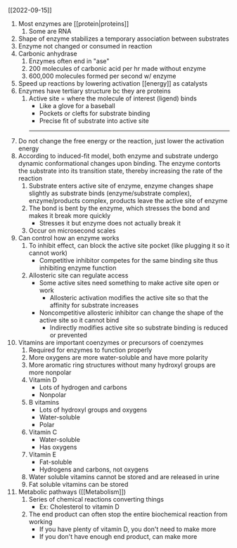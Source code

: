 [[2022-09-15]]

1. Most enzymes are [[protein|proteins]]
	1. Some are RNA
2. Shape of enzyme stabilizes a temporary association between substrates
3. Enzyme not changed or consumed in reaction
4. Carbonic anhydrase
	1. Enzymes often end in "ase"
	2. 200 molecules of carbonic acid per hr made without enzyme
	3. 600,000 molecules formed per second w/ enzyme
5. Speed up reactions by lowering activation [[energy]] as catalysts
6. Enzymes have tertiary structure bc they are proteins
	1. Active site = where the molecule of interest (ligend) binds 
		- Like a glove for a baseball
		- Pockets or clefts for substrate binding
		- Precise fit of substrate into active site
		- ---
7. Do not change the free energy or the reaction, just lower the activation energy
8. According to induced-fit model, both enzyme and substrate undergo dynamic conformational changes upon binding. The enzyme contorts the substrate into its transition state, thereby increasing the rate of the reaction
	1. Substrate enters active site of enzyme, enzyme changes shape slightly as substrate binds (enzyme/substrate complex), enzyme/products complex, products leave the active site of enzyme
	2. The bond is bent by the enzyme, which stresses the bond and makes it break more quickly
		- Stresses it but enzyme does not actually break it
	3. Occur on microsecond scales
9. Can control how an enzyme works
	1. To inhibit effect, can block the active site pocket (like plugging it so it cannot work)
		- Competitive inhibitor competes for the same binding site thus inhibiting enzyme function
	2. Allosteric site can regulate access
		- Some active sites need something to make active site open or work
			- Allosteric activation modifies the active site so that the affinity for substrate increases
		- Noncompetitive allosteric inhibitor can change the shape of the active site so it cannot bind
			- Indirectly modifies active site so substrate binding is reduced or prevented
10. Vitamins are important coenzymes or precursors of coenzymes
	1. Required for enzymes to function properly
	2. More oxygens are more water-soluble and have more polarity
	3. More aromatic ring structures without many hydroxyl groups are more nonpolar
	4. Vitamin D
		- Lots of hydrogen and carbons
		- Nonpolar
	5. B vitamins
		- Lots of hydroxyl groups and oxygens
		- Water-soluble
		- Polar
	6. Vitamin C
		- Water-soluble
		- Has oxygens
	7. Vitamin E
		- Fat-soluble
		- Hydrogens and carbons, not oxygens
	8. Water soluble vitamins cannot be stored and are released in urine
	9. Fat soluble vitamins can be stored
11. Metabolic pathways ([[Metabolism]])
	1. Series of chemical reactions converting things
		- Ex: Cholesterol to vitamin D
	2. The end product can often stop the entire biochemical reaction from working
		- If you have plenty of vitamin D, you don't need to make more
		- If you don't have enough end product, can make more